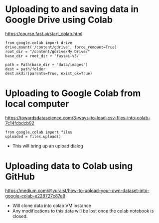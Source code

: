 # Uploading to and saving data in Google Drive using Colab
https://course.fast.ai/start_colab.html

```
from google.colab import drive
drive.mount('/content/gdrive', force_remount=True)
root_dir = "/content/gdrive/My Drive/"
base_dir = root_dir + 'fastai-v3/'
```

```
path = Path(base_dir + 'data/images')
dest = path/folder
dest.mkdir(parents=True, exist_ok=True)
```


# Uploading to Google Colab from local computer
https://towardsdatascience.com/3-ways-to-load-csv-files-into-colab-7c14fcbdcb92
```
from google.colab import files
uploaded = files.upload()
```
* This will bring up an upload dialog

# Uploading data to Colab using GitHub
https://medium.com/@yuraist/how-to-upload-your-own-dataset-into-google-colab-e228727c87e9
* Will clone data into colab VM instance
* Any modifications to this data will be lost once the colab notebook is closed.
